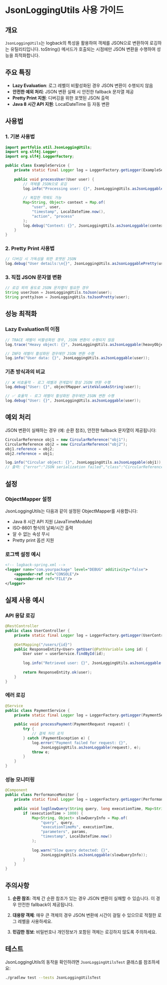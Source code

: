 # JsonLoggingUtils 사용 가이드

## 개요

`JsonLoggingUtils`는 logback의 특성을 활용하여 객체를 JSON으로 변환하여 로깅하는 유틸리티입니다. toString() 메서드가 호출되는 시점에만 JSON 변환을 수행하여 성능을 최적화합니다.

## 주요 특징

- **Lazy Evaluation**: 로그 레벨이 비활성화된 경우 JSON 변환이 수행되지 않음
- **안전한 예외 처리**: JSON 변환 실패 시 안전한 fallback 문자열 제공
- **Pretty Print 지원**: 디버깅을 위한 포맷된 JSON 출력
- **Java 8 시간 API 지원**: LocalDateTime 등 자동 변환

## 사용법

### 1. 기본 사용법

```java
import portfolio.util.JsonLoggingUtils;
import org.slf4j.Logger;
import org.slf4j.LoggerFactory;

public class ExampleService {
    private static final Logger log = LoggerFactory.getLogger(ExampleService.class);
    
    public void processUser(User user) {
        // 객체를 JSON으로 로깅
        log.info("Processing user: {}", JsonLoggingUtils.asJsonLoggable(user));
        
        // 복잡한 객체도 가능
        Map<String, Object> context = Map.of(
            "user", user,
            "timestamp", LocalDateTime.now(),
            "action", "process"
        );
        log.debug("Context: {}", JsonLoggingUtils.asJsonLoggable(context));
    }
}
```

### 2. Pretty Print 사용법

```java
// 디버깅 시 가독성을 위한 포맷된 JSON
log.debug("User details:\n{}", JsonLoggingUtils.asJsonLoggablePretty(user));
```

### 3. 직접 JSON 문자열 변환

```java
// 로깅 외의 용도로 JSON 문자열이 필요한 경우
String userJson = JsonLoggingUtils.toJson(user);
String prettyJson = JsonLoggingUtils.toJsonPretty(user);
```

## 성능 최적화

### Lazy Evaluation의 이점

```java
// TRACE 레벨이 비활성화된 경우, JSON 변환이 수행되지 않음
log.trace("Heavy object: {}", JsonLoggingUtils.asJsonLoggable(heavyObject));

// INFO 레벨이 활성화된 경우에만 JSON 변환 수행
log.info("User data: {}", JsonLoggingUtils.asJsonLoggable(user));
```

### 기존 방식과의 비교

```java
// ❌ 비효율적 - 로그 레벨과 관계없이 항상 JSON 변환 수행
log.debug("User: {}", objectMapper.writeValueAsString(user));

// ✅ 효율적 - 로그 레벨이 활성화된 경우에만 JSON 변환 수행
log.debug("User: {}", JsonLoggingUtils.asJsonLoggable(user));
```

## 예외 처리

JSON 변환이 실패하는 경우 (예: 순환 참조), 안전한 fallback 문자열이 제공됩니다:

```java
CircularReference obj1 = new CircularReference("obj1");
CircularReference obj2 = new CircularReference("obj2");
obj1.reference = obj2;
obj2.reference = obj1;

log.info("Circular object: {}", JsonLoggingUtils.asJsonLoggable(obj1));
// 출력: {"error":"JSON serialization failed","class":"CircularReference","toString":"CircularReference{name='obj1'}","exception":"..."}
```

## 설정

### ObjectMapper 설정

JsonLoggingUtils는 다음과 같이 설정된 ObjectMapper를 사용합니다:

- Java 8 시간 API 지원 (JavaTimeModule)
- ISO-8601 형식의 날짜/시간 출력
- 알 수 없는 속성 무시
- Pretty print 옵션 지원

### 로그백 설정 예시

```xml
<!-- logback-spring.xml -->
<logger name="com.yourpackage" level="DEBUG" additivity="false">
    <appender-ref ref="CONSOLE"/>
    <appender-ref ref="FILE"/>
</logger>
```

## 실제 사용 예시

### API 응답 로깅

```java
@RestController
public class UserController {
    private static final Logger log = LoggerFactory.getLogger(UserController.class);
    
    @GetMapping("/users/{id}")
    public ResponseEntity<User> getUser(@PathVariable Long id) {
        User user = userService.findById(id);
        
        log.info("Retrieved user: {}", JsonLoggingUtils.asJsonLoggable(user));
        
        return ResponseEntity.ok(user);
    }
}
```

### 에러 로깅

```java
@Service
public class PaymentService {
    private static final Logger log = LoggerFactory.getLogger(PaymentService.class);
    
    public void processPayment(PaymentRequest request) {
        try {
            // 결제 처리 로직
        } catch (PaymentException e) {
            log.error("Payment failed for request: {}", 
                JsonLoggingUtils.asJsonLoggable(request), e);
            throw e;
        }
    }
}
```

### 성능 모니터링

```java
@Component
public class PerformanceMonitor {
    private static final Logger log = LoggerFactory.getLogger(PerformanceMonitor.class);
    
    public void logSlowQuery(String query, long executionTime, Map<String, Object> params) {
        if (executionTime > 1000) {
            Map<String, Object> slowQueryInfo = Map.of(
                "query", query,
                "executionTimeMs", executionTime,
                "parameters", params,
                "timestamp", LocalDateTime.now()
            );
            
            log.warn("Slow query detected: {}", 
                JsonLoggingUtils.asJsonLoggable(slowQueryInfo));
        }
    }
}
```

## 주의사항

1. **순환 참조**: 객체 간 순환 참조가 있는 경우 JSON 변환이 실패할 수 있습니다. 이 경우 안전한 fallback이 제공됩니다.

2. **대용량 객체**: 매우 큰 객체의 경우 JSON 변환에 시간이 걸릴 수 있으므로 적절한 로그 레벨을 사용하세요.

3. **민감한 정보**: 비밀번호나 개인정보가 포함된 객체는 로깅하지 않도록 주의하세요.

## 테스트

JsonLoggingUtils의 동작을 확인하려면 `JsonLoggingUtilsTest` 클래스를 참조하세요:

```bash
./gradlew test --tests JsonLoggingUtilsTest
